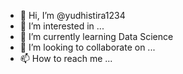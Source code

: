 - 👋 Hi, I’m @yudhistira1234
- 👀 I’m interested in ...
- 🌱 I’m currently learning Data Science
- 💞️ I’m looking to collaborate on ...
- 📫 How to reach me ...

<!---
yudhistira1234/yudhistira1234 is a ✨ special ✨ repository because its `README.md` (this file) appears on your GitHub profile.
You can click the Preview link to take a look at your changes.
--->
